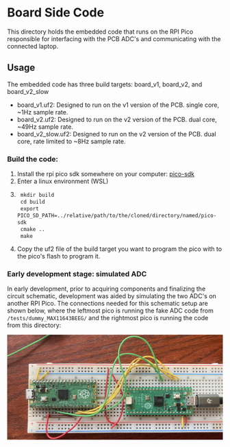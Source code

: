 # Board Side Code

This directory holds the embedded code that runs on the RPI Pico responsible for interfacing with the PCB ADC's and communicating with the connected laptop.

## Usage

The embedded code has three build targets: board_v1, board_v2, and board_v2_slow

 - board_v1.uf2: Designed to run on the v1 version of the PCB. single core, ~1Hz sample rate.
 - board_v2.uf2: Designed to run on the v2 version of the PCB. dual core, ~49Hz sample rate.
 - board_v2_slow.uf2: Designed to run on the v2 version of the PCB. dual core, rate limited to ~8Hz sample rate.

### Build the code:
1. Install the rpi pico sdk somewhere on your computer: [pico-sdk](https://github.com/raspberrypi/pico-sdk)
2. Enter a linux environment (WSL)
3. 
        mkdir build
        cd build
        export PICO_SD_PATH=../relative/path/to/the/cloned/directory/named/pico-sdk
        cmake ..
        make

4. Copy the uf2 file of the build target you want to program the pico with to the pico's flash to program it.

### Early development stage: simulated ADC

In early development, prior to acquiring components and finalizing the circuit schematic, development was aided by simulating the two ADC's on another RPI Pico. The connections needed for this schematic setup are shown below, where the leftmost pico is running the fake ADC code from ```/tests/dummy_MAX11643BEEG/``` and the rightmost pico is running the code from this directory:

![Development circuit built on a breadboard](./development_schem.png)